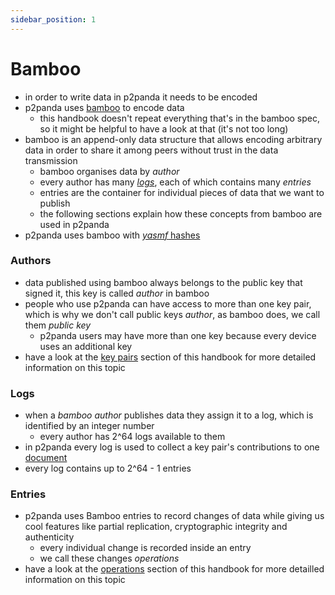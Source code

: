 ```yaml
---
sidebar_position: 1
---
```


# Bamboo

- in order to write data in p2panda it needs to be encoded
- p2panda uses [bamboo][bamboo_spec] to encode data
  - this handbook doesn't repeat everything that's in the bamboo spec, so it might be helpful to have a look at that (it's not too long)
- bamboo is an append-only data structure that allows encoding arbitrary data in order to share it among peers without trust in the data transmission
  - bamboo organises data by _author_
  - every author has many [_logs_](#logs), each of which contains many _entries_
  - entries are the container for individual pieces of data that we want to publish
  - the following sections explain how these concepts from bamboo are used in p2panda
- p2panda uses bamboo with [_yasmf_ hashes](https://github.com/bamboo-rs/yasmf-hash)

### Authors

- data published using bamboo always belongs to the public key that signed it, this key is called _author_ in bamboo
- people who use p2panda can have access to more than one key pair, which is why we don't call public keys _author_, as bamboo does, we call them _public key_
  - p2panda users may have more than one key because every device uses an additional key
- have a look at the [key pairs][key_pairs] section of this handbook for more detailed information on this topic

### Logs

- when a _bamboo author_ publishes data they assign it to a log, which is identified by an integer number
  - every author has 2^64 logs available to them
- in p2panda every log is used to collect a key pair's contributions to one [document][documents]
- every log contains up to 2^64 - 1 entries

### Entries

- p2panda uses Bamboo entries to record changes of data while giving us cool features like partial replication, cryptographic integrity and authenticity
  - every individual change is recorded inside an entry
  - we call these changes _operations_
- have a look at the [operations][operations] section of this handbook for more detailled information on this topic

[key_pairs]: /docs/writing-data/key-pairs
[bamboo_spec]: https://github.com/bamboo-rs/bamboo-ed25519-yasmf
[documents]: /docs/organising-data/documents-instances
[operations]: /docs/writing-data/operations
